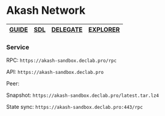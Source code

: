 # Akash Network

|[GUIDE](https://github.com/DecloudNodesLab/Guides/blob/main/English/Deploy_CosmosSDK_node.md)|[SDL](https://gitopia.com/DecloudNodesLab/cosmos-universe/tree/master/projects/Akash_Network/akash_mainnet_deploy.yml)|[DELEGATE](https://restake.app/akash/akashvaloper1ax4c40gn3s74xxm75g6cmts3fw7rq64gq0kaj4a)|[EXPLORER](https://explorer.declab.pro/Akash)|
|:-:|:-:|:-:|:-:|


### Service

RPC: ```https://akash-sandbox.declab.pro/rpc```

API: ```https://akash-sandbox.declab.pro```

Peer:

Snapshot: ```https://akash-sandbox.declab.pro/latest.tar.lz4```

State sync: ```https://akash-sandbox.declab.pro:443/rpc```
